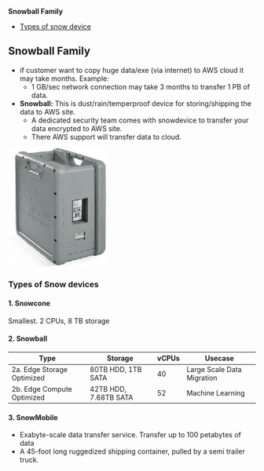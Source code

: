 **Snowball Family**
- [Types of snow device](#t)

## Snowball Family
- if customer want to copy huge data/exe (via internet) to AWS cloud it may take months. Example:
  - 1 GB/sec network connection may take 3 months to transfer 1 PB of data.
- **Snowball:** This is dust/rain/temperproof device for storing/shipping the data to AWS site.
  - A dedicated security team comes with snowdevice to transfer your data encrypted to AWS site.
  - There AWS support will transfer data to cloud.
<img src=snowball.png width=200 />

<a name=t></a>
### Types of Snow devices

#### 1. Snowcone
Smallest. 2 CPUs, 8 TB storage

#### 2. Snowball

|Type|Storage|vCPUs|Usecase|
|---|---|---|---|
|2a. Edge Storage Optimized|80TB HDD, 1TB SATA|40|Large Scale Data Migration|
|2b. Edge Compute Optimized|42TB HDD, 7.68TB SATA|52|Machine Learning|

#### 3. SnowMobile
- Exabyte-scale data transfer service. Transfer up to 100 petabytes of data
- A 45-foot long ruggedized shipping container, pulled by a semi trailer truck.
